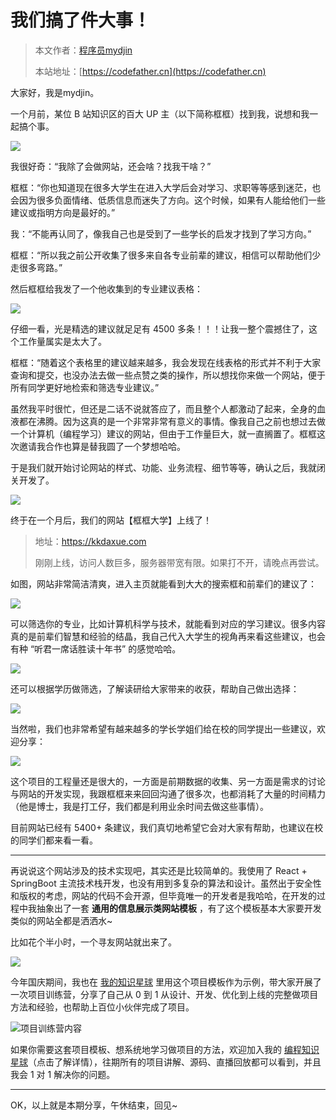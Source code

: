 # 我们搞了件大事！

> 本文作者：[程序员mydjin](https://yuyuanweb.feishu.cn/wiki/Abldw5WkjidySxkKxU2cQdAtnah)
>
> 本站地址：[https://codefather.cn](https://codefather.cn)

大家好，我是mydjin。

一个月前，某位 B 站知识区的百大 UP 主（以下简称框框）找到我，说想和我一起搞个事。

![](https://pic.yupi.icu/5563/202311031440900.png)

我很好奇：“我除了会做网站，还会啥？找我干啥？”

框框：“你也知道现在很多大学生在进入大学后会对学习、求职等等感到迷茫，也会因为很多负面情绪、低质信息而迷失了方向。这个时候，如果有人能给他们一些建议或指明方向是最好的。”

我：“不能再认同了，像我自己也是受到了一些学长的启发才找到了学习方向。”

框框：“所以我之前公开收集了很多来自各专业前辈的建议，相信可以帮助他们少走很多弯路。”

然后框框给我发了一个他收集到的专业建议表格：

![](https://pic.yupi.icu/5563/202311031440590.png)

仔细一看，光是精选的建议就足足有 4500 多条！！！让我一整个震撼住了，这个工作量属实是太大了。

框框：“随着这个表格里的建议越来越多，我会发现在线表格的形式并不利于大家查询和提交，也没办法去做一些点赞之类的操作，所以想找你来做一个网站，便于所有同学更好地检索和筛选专业建议。”

虽然我平时很忙，但还是二话不说就答应了，而且整个人都激动了起来，全身的血液都在沸腾。因为这真的是一个非常非常有意义的事情。像我自己之前也想过去做一个计算机（编程学习）建议的网站，但由于工作量巨大，就一直搁置了。框框这次邀请我合作也算是替我圆了一个梦想哈哈。

于是我们就开始讨论网站的样式、功能、业务流程、细节等等，确认之后，我就闭关开发了。

![](https://pic.yupi.icu/5563/202311031440000.png)

终于在一个月后，我们的网站【框框大学】上线了！

> 地址：https://kkdaxue.com
>
> 刚刚上线，访问人数巨多，服务器带宽有限。如果打不开，请晚点再尝试。

如图，网站非常简洁清爽，进入主页就能看到大大的搜索框和前辈们的建议了：

![](https://pic.yupi.icu/5563/202311031440961.png)

可以筛选你的专业，比如计算机科学与技术，就能看到对应的学习建议。很多内容真的是前辈们智慧和经验的结晶，我自己代入大学生的视角再来看这些建议，也会有种 “听君一席话胜读十年书” 的感觉哈哈。

![](https://pic.yupi.icu/5563/202311031440543.png)

还可以根据学历做筛选，了解读研给大家带来的收获，帮助自己做出选择：

![](https://pic.yupi.icu/5563/202311031440639.png)

当然啦，我们也非常希望有越来越多的学长学姐们给在校的同学提出一些建议，欢迎分享：

![](https://pic.yupi.icu/5563/202311031440781.png)

这个项目的工程量还是很大的，一方面是前期数据的收集、另一方面是需求的讨论与网站的开发实现，我跟框框来来回回沟通了很多次，也都消耗了大量的时间精力（他是博士，我是打工仔，我们都是利用业余时间去做这些事情）。

目前网站已经有 5400+ 条建议，我们真切地希望它会对大家有帮助，也建议在校的同学们都来看一看。



------


再说说这个网站涉及的技术实现吧，其实还是比较简单的。我使用了 React + SpringBoot 主流技术栈开发，也没有用到多复杂的算法和设计。虽然出于安全性和版权的考虑，网站的代码不会开源，但毕竟唯一的开发者是我哈哈，在开发的过程中我抽象出了一套 **通用的信息展示类网站模板** ，有了这个模板基本大家要开发类似的网站全都是洒洒水~

比如花个半小时，一个寻友网站就出来了。

![](https://pic.yupi.icu/5563/202311031440125.png)

今年国庆期间，我也在 [我的知识星球](https://mp.weixin.qq.com/s?__biz=MzI1NDczNTAwMA==&mid=2247524980&idx=2&sn=9ddcdb6c52aa096ed4c5ad0ced946a7d&chksm=e9c28583deb50c95f3c2665713a8bbc372c68332b3bfb846cf4b23af3f1cc07164832a291335&token=689599617&lang=zh_CN&scene=21#wechat_redirect) 里用这个项目模板作为示例，带大家开展了一次项目训练营，分享了自己从 0 到 1 从设计、开发、优化到上线的完整做项目方法和经验，也帮助上百位小伙伴完成了项目。

![](https://pic.yupi.icu/5563/202311031440132.png)项目训练营内容

如果你需要这套项目模板、想系统地学习做项目的方法，欢迎加入我的 [编程知识星球](https://mp.weixin.qq.com/s?__biz=MzI1NDczNTAwMA==&mid=2247524980&idx=2&sn=9ddcdb6c52aa096ed4c5ad0ced946a7d&chksm=e9c28583deb50c95f3c2665713a8bbc372c68332b3bfb846cf4b23af3f1cc07164832a291335&token=689599617&lang=zh_CN&scene=21#wechat_redirect)（点击了解详情），往期所有的项目讲解、源码、直播回放都可以看到，并且我会 1 对 1 解决你的问题。



------


OK，以上就是本期分享，午休结束，回见~